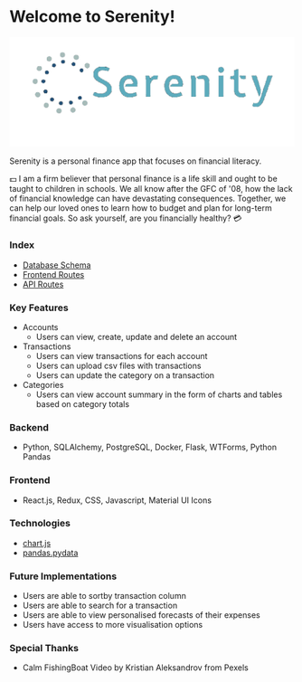 # Welcome to Serenity!
![Serenity Logo](https://github.com/Skulllady/serenity/blob/main/react-app/src/images/logo/logo_transparent.png)

Serenity is a personal finance app that focuses on financial literacy.

💵 I am a firm believer that personal finance is a life skill and ought to be taught to children in schools. We all know after the GFC of '08, how the lack of financial knowledge can have devastating consequences.
Together, we can help our loved ones to learn how to budget and plan for long-term financial goals.
So ask yourself, are you financially healthy? 💳

### Index
* [Database Schema](https://github.com/Skulllady/serenity/wiki/Database-Schema)
* [Frontend Routes](https://github.com/Skulllady/serenity/wiki/Front-End-Routes)
* [API Routes](https://github.com/Skulllady/serenity/wiki/API_Routes)


### Key Features
* Accounts
    - Users can view, create, update and delete an account
* Transactions
    - Users can view transactions for each account
    - Users can upload csv files with transactions
    - Users can update the category on a transaction
* Categories
    - Users can view account summary in the form of charts and tables based on category totals

### Backend
 - Python, SQLAlchemy, PostgreSQL, Docker, Flask, WTForms, Python Pandas

### Frontend
  - React.js, Redux, CSS, Javascript, Material UI Icons

### Technologies
- [chart.js](https://www.chartjs.org/)
- [pandas.pydata](https://pandas.pydata.org/pandas-docs/stable/index.html)

### Future Implementations
  - Users are able to sortby transaction column
  - Users are able to search for a transaction
  - Users are able to view personalised forecasts of their expenses
  - Users have access to more visualisation options

### Special Thanks
- Calm FishingBoat Video by Kristian Aleksandrov from Pexels
